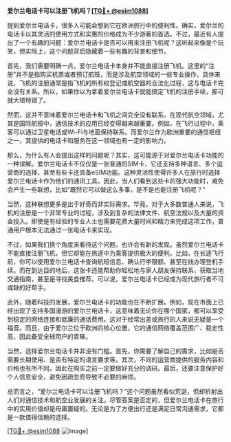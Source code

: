 **爱尔兰电话卡可以注册飞机吗？[[TG💪+ @esim1088](https://t.me/s/esim1088)]**

提到爱尔兰电话卡，很多人可能会想到它在欧洲旅行中的便利性。确实，爱尔兰的电话卡以其灵活的使用方式和实惠的价格成为不少游客的首选。不过，最近有人提出了一个有趣的问题：爱尔兰电话卡是否可以用来注册飞机呢？这听起来像是个玩笑，但实际上，这个问题背后隐藏着一些有趣的背景和细节。

首先，我们需要明确一点，爱尔兰电话卡本身并不能直接注册飞机。这里的“注册”并不是指购买机票或者预订航班，而是涉及航空领域的一些专业操作。具体来说，飞机的注册通常是指飞机的所有权登记或航空器的合法化过程，这与电话卡完全没有关系。所以，如果你以为拿着爱尔兰电话卡就能搞定飞机的注册手续，那可就大错特错了。

然而，这并不意味着爱尔兰电话卡和飞机之间完全没有联系。在现代航空领域，尤其是国际航班中，通信技术的应用已经变得越来越重要。例如，在飞行过程中，乘客可以通过卫星电话或Wi-Fi与地面保持联系。而爱尔兰作为欧洲重要的通信枢纽之一，其提供的电话卡和服务在这一领域也有一定的影响力。

那么，为什么有人会提出这样的问题呢？其实，这可能源于对爱尔兰电话卡功能的一种误解。爱尔兰电话卡不仅仅是一张普通的SIM卡，它还支持多种语言、多个运营商的选择，甚至有些卡还具备eSIM功能。这种灵活性使得许多人在旅行时选择爱尔兰电话卡作为他们的通讯工具。因此，当人们看到这些卡的强大功能时，难免会产生一些联想，比如“既然它可以做这么多事，是不是也能注册飞机呢？”

当然，这种联想更多是出于好奇而非实际需求。毕竟，对于大多数普通人来说，飞机的注册是一个非常专业的过程，涉及到复杂的法律文件、航空法规以及大量的资金投入。即使是有经验的专业人士也需要花费大量时间和精力来完成这项工作，普通用户根本无法通过一张电话卡来实现。

不过，如果我们换个角度来看待这个问题，也许会有新的发现。虽然爱尔兰电话卡不能直接注册飞机，但它却能在旅途中为乘客提供极大的便利。比如，在长途飞行前，你可以使用爱尔兰电话卡查询航班信息、确认行李限额、甚至在线办理登机手续。而在到达目的地后，这张卡还能帮助你轻松地与家人朋友保持联系，获取当地交通指南，甚至是寻找美食推荐。可以说，爱尔兰电话卡已经成为现代旅行者不可或缺的好帮手。

此外，随着科技的发展，爱尔兰电话卡的功能也在不断扩展。例如，现在市面上已经出现了支持多国漫游的爱尔兰电话卡，这意味着无论你在哪个国家，都可以享受到稳定的网络连接和低廉的通话费用。这对于经常出差或旅行的人来说无疑是一个福音。而且，由于爱尔兰位于欧洲的核心位置，它的通信网络覆盖范围广、稳定性高，因此备受全球用户的青睐。

当然，选择爱尔兰电话卡并非没有门槛。首先，你需要了解自己的需求，比如是否需要长期使用、是否有特定的语言要求等。其次，不同的运营商提供的服务内容和价格也有所不同，因此在购买之前一定要做好充分的调研。最后，还要注意保护好个人信息安全，避免因疏忽而导致不必要的麻烦。

总而言之，“爱尔兰电话卡可以注册飞机吗？”这个问题虽然看似荒诞，但却折射出人们对通信技术和航空业发展的关注。尽管答案是否定的，但爱尔兰电话卡在旅行中的实用价值却是毋庸置疑的。无论是为了方便出行还是满足日常沟通需求，它都是一款值得信赖的选择。

[[TG💪+ @esim1088](https://t.me/s/esim1088) ![Image](https://i.postimg.cc/4NQfJmqS/Snipaste-2025-05-13-00-14-12.png)]